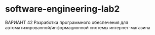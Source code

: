 # software-engineering-lab2
ВАРИАНТ 42
Разработка программного обеспечения для автоматизированной/информационной системы интернет-магазина
